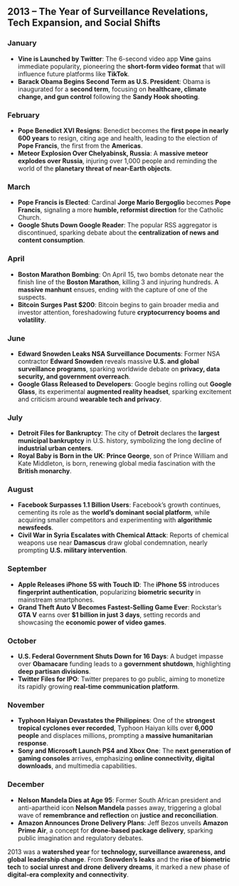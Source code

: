 ## **2013 – The Year of Surveillance Revelations, Tech Expansion, and Social Shifts**

### **January**

* **Vine is Launched by Twitter**: The 6-second video app **Vine** gains immediate popularity, pioneering the **short-form video format** that will influence future platforms like **TikTok**.
* **Barack Obama Begins Second Term as U.S. President**: Obama is inaugurated for a **second term**, focusing on **healthcare, climate change, and gun control** following the **Sandy Hook shooting**.

### **February**

* **Pope Benedict XVI Resigns**: Benedict becomes the **first pope in nearly 600 years** to resign, citing age and health, leading to the election of **Pope Francis**, the first from the **Americas**.
* **Meteor Explosion Over Chelyabinsk, Russia**: A **massive meteor explodes over Russia**, injuring over 1,000 people and reminding the world of the **planetary threat of near-Earth objects**.

### **March**

* **Pope Francis is Elected**: Cardinal **Jorge Mario Bergoglio** becomes **Pope Francis**, signaling a more **humble, reformist direction** for the Catholic Church.
* **Google Shuts Down Google Reader**: The popular RSS aggregator is discontinued, sparking debate about the **centralization of news and content consumption**.

### **April**

* **Boston Marathon Bombing**: On April 15, two bombs detonate near the finish line of the **Boston Marathon**, killing 3 and injuring hundreds. A **massive manhunt** ensues, ending with the capture of one of the suspects.
* **Bitcoin Surges Past \$200**: Bitcoin begins to gain broader media and investor attention, foreshadowing future **cryptocurrency booms and volatility**.

### **June**

* **Edward Snowden Leaks NSA Surveillance Documents**: Former NSA contractor **Edward Snowden** reveals massive **U.S. and global surveillance programs**, sparking worldwide debate on **privacy, data security, and government overreach**.
* **Google Glass Released to Developers**: Google begins rolling out **Google Glass**, its experimental **augmented reality headset**, sparking excitement and criticism around **wearable tech and privacy**.

### **July**

* **Detroit Files for Bankruptcy**: The city of **Detroit** declares the **largest municipal bankruptcy** in U.S. history, symbolizing the long decline of **industrial urban centers**.
* **Royal Baby is Born in the UK**: **Prince George**, son of Prince William and Kate Middleton, is born, renewing global media fascination with the **British monarchy**.

### **August**

* **Facebook Surpasses 1.1 Billion Users**: Facebook’s growth continues, cementing its role as the **world’s dominant social platform**, while acquiring smaller competitors and experimenting with **algorithmic newsfeeds**.
* **Civil War in Syria Escalates with Chemical Attack**: Reports of chemical weapons use near **Damascus** draw global condemnation, nearly prompting **U.S. military intervention**.

### **September**

* **Apple Releases iPhone 5S with Touch ID**: The **iPhone 5S** introduces **fingerprint authentication**, popularizing **biometric security** in mainstream smartphones.
* **Grand Theft Auto V Becomes Fastest-Selling Game Ever**: Rockstar’s **GTA V** earns over **\$1 billion in just 3 days**, setting records and showcasing the **economic power of video games**.

### **October**

* **U.S. Federal Government Shuts Down for 16 Days**: A budget impasse over **Obamacare** funding leads to a **government shutdown**, highlighting **deep partisan divisions**.
* **Twitter Files for IPO**: Twitter prepares to go public, aiming to monetize its rapidly growing **real-time communication platform**.

### **November**

* **Typhoon Haiyan Devastates the Philippines**: One of the **strongest tropical cyclones ever recorded**, Typhoon Haiyan kills over **6,000 people** and displaces millions, prompting a **massive humanitarian response**.
* **Sony and Microsoft Launch PS4 and Xbox One**: The **next generation of gaming consoles** arrives, emphasizing **online connectivity, digital downloads**, and multimedia capabilities.

### **December**

* **Nelson Mandela Dies at Age 95**: Former South African president and anti-apartheid icon **Nelson Mandela** passes away, triggering a global wave of **remembrance and reflection** on **justice and reconciliation**.
* **Amazon Announces Drone Delivery Plans**: Jeff Bezos unveils **Amazon Prime Air**, a concept for **drone-based package delivery**, sparking public imagination and regulatory debates.

2013 was a **watershed year** for **technology, surveillance awareness, and global leadership change**. From **Snowden’s leaks** and the **rise of biometric tech** to **social unrest and drone delivery dreams**, it marked a new phase of **digital-era complexity and connectivity**.
